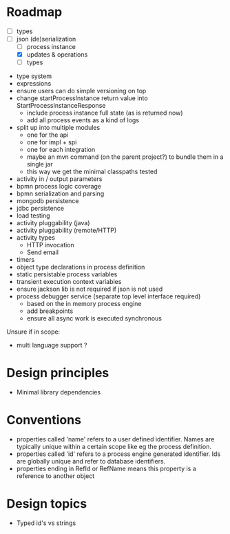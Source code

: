# Roadmap

- [ ] types
- [ ] json (de)serialization
  - [ ] process instance
  - [x] updates & operations
  - [ ] types
* type system 
* expressions
* ensure users can do simple versioning on top
* change startProcessInstance return value into StartProcessInstanceResponse
  * include process instance full state (as is returned now)
  * add all process events as a kind of logs
* split up into multiple modules
  * one for the api
  * one for impl + spi
  * one for each integration
  * maybe an mvn command (on the parent project?) to bundle them in a single jar
  * this way we get the minimal classpaths tested
* activity in / output parameters
* bpmn process logic coverage
* bpmn serialization and parsing
* mongodb persistence
* jdbc persistence
* load testing
* activity pluggability (java)
* activity pluggability (remote/HTTP)
* activity types
  * HTTP invocation
  * Send email
* timers
* object type declarations in process definition 
* static persistable process variables
* transient execution context variables
* ensure jackson lib is not required if json is not used
* process debugger service (separate top level interface required)
  * based on the in memory process engine
  * add breakpoints
  * ensure all async work is executed synchronous 

Unsure if in scope:
* multi language support ?

# Design principles

* Minimal library dependencies

# Conventions

* properties called 'name' refers to a user defined identifier. Names are typically unique within a certain scope like eg the process definition.
* properties called 'id' refers to a process engine generated identifier.  Ids are globally unique and refer to database identifiers.
* properties ending in RefId or RefName means this property is a reference to another object

# Design topics

* Typed id's vs strings
